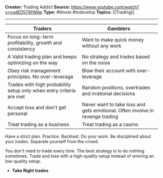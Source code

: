 

**Creator:** Trading Addict
**Source:** https://www.youtube.com/watch?v=yudED57WWdw
**Type:** #litnote #todevelop 
**Topics:** [[Trading]]

---

| Traders                                                             | Gamblers                                                                     |
| ------------------------------------------------------------------- | ---------------------------------------------------------------------------- |
| Focus on long-term profitability, growth and consistency            | Want to make quick money without any work                                    |
| A Valid trading plan and keeps optimizing on the way                | No strategy and trades based on the noise                                    |
| Obey risk management principles. No over-leverage                   | Blow their account with over-leverage                                        |
| Trades with high probability setup only when entry criteria are met | Random positions, overtrades and irrational decisions                        |
| Accept loss and don't get personal                                  | Never want to take loss and gets emotional. Often involve in revenge trading |
| Treat trading as a business                                         | Treat trading as a casino                                                    |


Have a strict plan. Practice. Backtest. Do your work. Be disciplined about your trades. Separate yourself from the crowd.



You don't need to trade every time. The best strategy is to do nothing sometimes. Trade and lose with a high-quality setup instead of winning an low-quality setup.
- **Take Right trades** 



